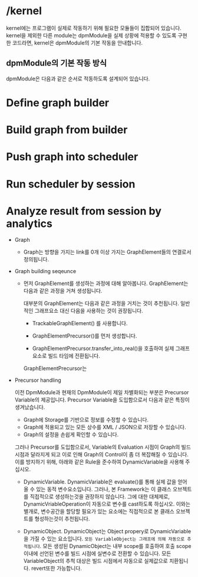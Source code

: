 

/kernel
===========


kernel에는 프로그램이 실제로 작동하기 위해 필요한 모듈들이 집합되어 있습니다.
kernel을 제외한 다른 module는 dpmModule을 실제 상황에 적용할 수 있도록 구현한 
코드라면, kernel은 dpmModule의 기본 작동을 안내합니다.


dpmModule의 기본 작동 방식
-------------------------

dpmModule은 다음과 같은 순서로 적동하도록 설계되어 있습니다.

# Define graph builder
# Build graph from builder
# Push graph into scheduler
# Run scheduler by session
# Analyze result from session by analytics

- Graph
  - Graph는 방향을 가지는 link를 0개 이상 가지는 GraphElement들의 연결로서 정의됩니다.



- Graph building seqeunce

  - 먼저 GraphElement를 생성하는 과정에 대해 알아봅니다. GraphElement는 다음과 같은 과정을 거쳐 생성됩니다.
     
    대부분의 GraphElement는 다음과 같은 과정을 거치는 것이 추천됩니다. 일반적인 그래프요소 대신 다음을 사용하는 것이 권장됩니다.

    - TrackableGraphElement() 를 사용합니다.

    
    - GraphElementPrecursor()를 먼저 생성합니다.
    - GraphElementPrecursor.transfer_into_real()을 호출하여 실제 그래프 요소로 빌드 타임에 전환됩니다.

    GraphElementPrecursor는 


- Precursor handling

  이전 DpmModule과 현재의 DpmModule이 제일 차별화되는 부분은 Precursor Variable의 제공입니다. Precursor Variable을 도입함으로서 다음과 같은 특징이
  생겨났습니다.

  - Graph에 Storage를 기반으로 정보를 수정할 수 있습니다. 
  - Graph에 적용되고 있는 모든 상수를 XML / JSON으로 저장할 수 있습니다.
  - Graph의 설정을 손쉽게 확인할 수 있습니다.

  그러나 Precursor를 도입함으로서, Variable의 Evaluation 시점이 Graph의 빌드 시점과 달라지게 되고 이로 인해 Graph의 Control이 좀 더 복잡해질 수 있습니다.
  이를 방지하기 위해, 아래와 같은 Rule을 준수하여 DynamicVariable을 사용해 주십시오.

  - DynamicVariable. DynamicVariable은 evaluate()를 통해 실제 값을 얻어올 수 있는 동적 변수요소입니다. 그러나, 본 Framework는 이 클래스 오브젝트를 직접적으로
    생성하는것을 권장하지 않습니다. 그에 대한 대체제로, DynamicVriableOperation이 자동으로 변수를 cast하도록 하십시오. 이와는 별개로, 변수공간을 할당할 필요가
    있는 요소에는 직접적으로 본 클래스 오브젝트를 형성하는것이 추천됩니다.

  - DynamicObject. DynamicObject는 Object propery로 DynamicVariable을 가질 수 있는 요소입니다. `모든 VariableObject는 그래프에 의해 자동으로 추적됩니다`.
    모든 생성된 DynamicObject는 내부 scope를 호출하여 호출 scope 이내에 선언된 변수를 빌드 시점에 실변수로 전환할 수 있습니다. 모든 VariableObject의 추척 대상은 빌드 시점에서 자동으로 실제값으로 치환됩니다. revert또한 가능합니다.